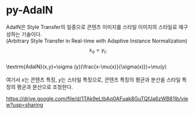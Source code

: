 # py-AdaIN
AdaIN은 Style Transfer의 일종으로 콘텐츠 이미지를 스타일 이미지의 스타일로 재구성하는 기술이다.
<br />(Arbitrary Style Transfer in Real-time with Adaptive Instance Normalization)
<br />
$$
x_a = y_c
$$
<br />
\textrm{AdaIN}(x,y)=\sigma (y)(\frac{x-\mu(x)}{\sigma(x)})+\mu(y)
<br />
<br />여기서 $x$는 콘텐츠 특징, $y$는 스타일 특징으로, 콘텐츠 특징의 평균과 분산을 스타일 특징의 평균과 분산으로 조정한다.



https://drive.google.com/file/d/1TAk9eLtbAq0AFuak8GuTQfJa6zWB81Ib/view?usp=sharing
